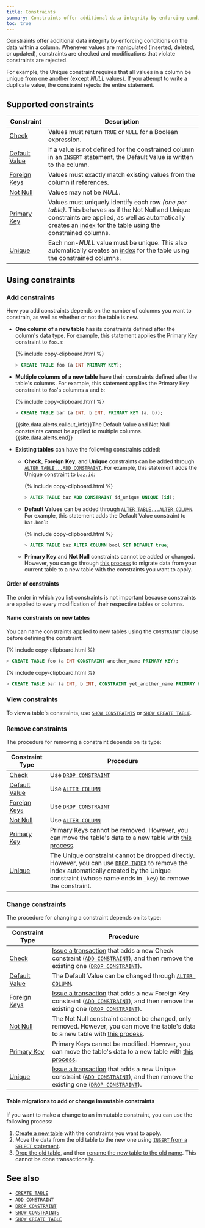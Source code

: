 ```yaml
---
title: Constraints
summary: Constraints offer additional data integrity by enforcing conditions on the data within a column.
toc: true
---
```


Constraints offer additional data integrity by enforcing conditions on the data within a column. Whenever values are manipulated (inserted, deleted, or updated), constraints are checked and modifications that violate constraints are rejected.

For example, the Unique constraint requires that all values in a column be unique from one another (except *NULL* values). If you attempt to write a duplicate value, the constraint rejects the entire statement.


## Supported constraints

 Constraint | Description 
------------|-------------
 [Check](check.html) | Values must return `TRUE` or `NULL` for a Boolean expression. 
 [Default Value](default-value.html) | If a value is not defined for the constrained column in an `INSERT` statement, the Default Value is written to the column. 
 [Foreign Keys](foreign-key.html) | Values must exactly match existing values from the column it references. 
 [Not Null](not-null.html) | Values may not be *NULL*. 
 [Primary Key](primary-key.html) | Values must uniquely identify each row *(one per table)*. This behaves as if the Not Null and Unique constraints are applied, as well as automatically creates an [index](indexes.html) for the table using the constrained columns.
 [Unique](unique.html) | Each non-*NULL* value must be unique. This also automatically creates an [index](indexes.html) for the table using the constrained columns. 

## Using constraints

### Add constraints

How you add constraints depends on the number of columns you want to constrain, as well as whether or not the table is new.

- **One column of a new table** has its constraints defined after the column's data type. For example, this statement applies the Primary Key constraint to `foo.a`:

    {% include copy-clipboard.html %}
    ~~~ sql
    > CREATE TABLE foo (a INT PRIMARY KEY);
    ~~~
- **Multiple columns of a new table** have their constraints defined after the table's columns. For example, this statement applies the Primary Key constraint to `foo`'s columns `a` and `b`:

    {% include copy-clipboard.html %}
    ~~~ sql
    > CREATE TABLE bar (a INT, b INT, PRIMARY KEY (a, b));
    ~~~

  {{site.data.alerts.callout_info}}The Default Value and Not Null constraints cannot be applied to multiple columns.{{site.data.alerts.end}}

- **Existing tables** can have the following constraints added:
  - **Check**, **Foreign Key**, and **Unique** constraints can be added through [`ALTER TABLE...ADD CONSTRAINT`](add-constraint.html). For example, this statement adds the Unique constraint to `baz.id`:

    {% include copy-clipboard.html %}
    ~~~ sql
    > ALTER TABLE baz ADD CONSTRAINT id_unique UNIQUE (id);
    ~~~

  - **Default Values** can be added through [`ALTER TABLE...ALTER COLUMN`](alter-column.html#set-or-change-a-default-value). For example, this statement adds the Default Value constraint to `baz.bool`:

    {% include copy-clipboard.html %}
    ~~~ sql
    > ALTER TABLE baz ALTER COLUMN bool SET DEFAULT true;
    ~~~

  - **Primary Key** and **Not Null** constraints cannot be added or changed. However, you can go through [this process](#table-migrations-to-add-or-change-immutable-constraints) to migrate data from your current table to a new table with the constraints you want to apply.

#### Order of constraints

The order in which you list constraints is not important because constraints are applied to every modification of their respective tables or columns.

#### Name constraints on new tables

You can name constraints applied to new tables using the `CONSTRAINT` clause before defining the constraint:

{% include copy-clipboard.html %}
~~~ sql
> CREATE TABLE foo (a INT CONSTRAINT another_name PRIMARY KEY);
~~~

{% include copy-clipboard.html %}
~~~ sql
> CREATE TABLE bar (a INT, b INT, CONSTRAINT yet_another_name PRIMARY KEY (a,b));
~~~

### View constraints

To view a table's constraints, use [`SHOW CONSTRAINTS`](show-constraints.html) or [`SHOW CREATE TABLE`](show-create-table.html).

### Remove constraints

The procedure for removing a constraint depends on its type:

| Constraint Type | Procedure |
|-----------------|-----------|
| [Check](check.html) | Use [`DROP CONSTRAINT`](drop-constraint.html) |
| [Default Value](default-value.html) | Use [`ALTER COLUMN`](alter-column.html#remove-default-constraint) |
| [Foreign Keys](foreign-key.html) | Use [`DROP CONSTRAINT`](drop-constraint.html) |
| [Not Null](not-null.html) | Use [`ALTER COLUMN`](alter-column.html#remove-not-null-constraint) |
| [Primary Key](primary-key.html) | Primary Keys cannot be removed.  However, you can move the table's data to a new table with [this process](#table-migrations-to-add-or-change-immutable-constraints). |
| [Unique](unique.html) | The Unique constraint cannot be dropped directly. However, you can use [`DROP INDEX`](drop-index.html) to remove the index automatically created by the Unique constraint (whose name ends in `_key`) to remove the constraint. |

### Change constraints

The procedure for changing a constraint depends on its type:

| Constraint Type | Procedure |
|-----------------|-----------|
| [Check](check.html) | [Issue a transaction](transactions.html#syntax) that adds a new Check constraint ([`ADD CONSTRAINT`](add-constraint.html)), and then remove the existing one ([`DROP CONSTRAINT`](drop-constraint.html)). |
| [Default Value](default-value.html) | The Default Value can be changed through [`ALTER COLUMN`](alter-column.html). |
| [Foreign Keys](foreign-key.html) | [Issue a transaction](transactions.html#syntax) that adds a new Foreign Key constraint ([`ADD CONSTRAINT`](add-constraint.html)), and then remove the existing one ([`DROP CONSTRAINT`](drop-constraint.html)). |
| [Not Null](not-null.html) | The Not Null constraint cannot be changed, only removed. However, you can move the table's data to a new table with [this process](#table-migrations-to-add-or-change-immutable-constraints). |
| [Primary Key](primary-key.html) | Primary Keys cannot be modified.  However, you can move the table's data to a new table with [this process](#table-migrations-to-add-or-change-immutable-constraints). |
| [Unique](unique.html) | [Issue a transaction](transactions.html#syntax) that adds a new Unique constraint ([`ADD CONSTRAINT`](add-constraint.html)), and then remove the existing one ([`DROP CONSTRAINT`](drop-constraint.html)). |

#### Table migrations to add or change immutable constraints

If you want to make a change to an immutable constraint, you can use the following process:

1. [Create a new table](create-table.html) with the constraints you want to apply.
2. Move the data from the old table to the new one using [`INSERT` from a `SELECT` statement](insert.html#insert-from-a-select-statement).
3. [Drop the old table](drop-table.html), and then [rename the new table to the old name](rename-table.html). This cannot be done transactionally.

## See also

- [`CREATE TABLE`](create-table.html)
- [`ADD CONSTRAINT`](add-constraint.html)
- [`DROP CONSTRAINT`](drop-constraint.html)
- [`SHOW CONSTRAINTS`](show-constraints.html)
- [`SHOW CREATE TABLE`](show-create-table.html)
